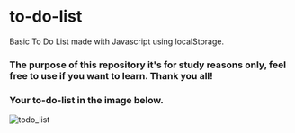 # to-do-list
Basic To Do List made with Javascript using localStorage.
### The purpose of this repository it's for study reasons only, feel free to use if you want to learn. Thank you all!
### Your to-do-list in the image below.

![todo_list](https://user-images.githubusercontent.com/76605334/137333780-df6fdd2d-46cc-4711-bfb1-8d525ae56790.png)

